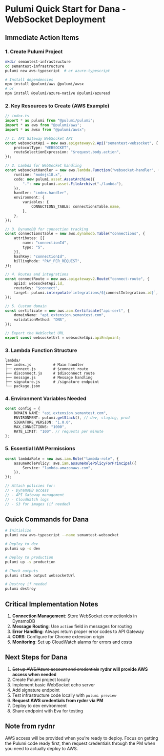 # Pulumi Quick Start for Dana - WebSocket Deployment

## Immediate Action Items

### 1. Create Pulumi Project
```bash
mkdir semantest-infrastructure
cd semantest-infrastructure
pulumi new aws-typescript  # or azure-typescript

# Install dependencies
npm install @pulumi/aws @pulumi/awsx
# or
npm install @pulumi/azure-native @pulumi/azuread
```

### 2. Key Resources to Create (AWS Example)

```typescript
// index.ts
import * as pulumi from "@pulumi/pulumi";
import * as aws from "@pulumi/aws";
import * as awsx from "@pulumi/awsx";

// 1. API Gateway WebSocket API
const websocketApi = new aws.apigatewayv2.Api("semantest-websocket", {
    protocolType: "WEBSOCKET",
    routeSelectionExpression: "$request.body.action",
});

// 2. Lambda for WebSocket handling
const websocketHandler = new aws.lambda.Function("websocket-handler", {
    runtime: "nodejs18.x",
    code: new pulumi.asset.AssetArchive({
        ".": new pulumi.asset.FileArchive("./lambda"),
    }),
    handler: "index.handler",
    environment: {
        variables: {
            CONNECTIONS_TABLE: connectionsTable.name,
        },
    },
});

// 3. DynamoDB for connection tracking
const connectionsTable = new aws.dynamodb.Table("connections", {
    attributes: [{
        name: "connectionId",
        type: "S",
    }],
    hashKey: "connectionId",
    billingMode: "PAY_PER_REQUEST",
});

// 4. Routes and integrations
const connectRoute = new aws.apigatewayv2.Route("connect-route", {
    apiId: websocketApi.id,
    routeKey: "$connect",
    target: pulumi.interpolate`integrations/${connectIntegration.id}`,
});

// 5. Custom domain
const certificate = new aws.acm.Certificate("api-cert", {
    domainName: "api.extension.semantest.com",
    validationMethod: "DNS",
});

// Export the WebSocket URL
export const websocketUrl = websocketApi.apiEndpoint;
```

### 3. Lambda Function Structure
```
lambda/
├── index.js          # Main handler
├── connect.js        # $connect route
├── disconnect.js     # $disconnect route
├── message.js        # Message handling
├── signature.js      # /signature endpoint
└── package.json
```

### 4. Environment Variables Needed
```typescript
const config = {
    DOMAIN_NAME: "api.extension.semantest.com",
    ENVIRONMENT: pulumi.getStack(), // dev, staging, prod
    SIGNATURE_VERSION: "1.0.0",
    MAX_CONNECTIONS: "1000",
    RATE_LIMIT: "100", // requests per minute
};
```

### 5. Essential IAM Permissions
```typescript
const lambdaRole = new aws.iam.Role("lambda-role", {
    assumeRolePolicy: aws.iam.assumeRolePolicyForPrincipal({
        Service: "lambda.amazonaws.com",
    }),
});

// Attach policies for:
// - DynamoDB access
// - API Gateway management
// - CloudWatch logs
// - S3 for images (if needed)
```

## Quick Commands for Dana

```bash
# Initialize
pulumi new aws-typescript --name semantest-websocket

# Deploy to dev
pulumi up -s dev

# Deploy to production
pulumi up -s production

# Check outputs
pulumi stack output websocketUrl

# Destroy if needed
pulumi destroy
```

## Critical Implementation Notes

1. **Connection Management**: Store WebSocket connectionIds in DynamoDB
2. **Message Routing**: Use `action` field in messages for routing
3. **Error Handling**: Always return proper error codes to API Gateway
4. **CORS**: Configure for Chrome extension origin
5. **Monitoring**: Set up CloudWatch alarms for errors and costs

## Next Steps for Dana
1. ~~Set up AWS/Azure account and credentials~~ **rydnr will provide AWS access when needed**
2. Create Pulumi project locally
3. Implement basic WebSocket echo server
4. Add signature endpoint
5. Test infrastructure code locally with `pulumi preview`
6. **Request AWS credentials from rydnr via PM**
7. Deploy to dev environment
8. Share endpoint with Eva for testing

## Note from rydnr
AWS access will be provided when you're ready to deploy. Focus on getting the Pulumi code ready first, then request credentials through the PM when you need to actually deploy to AWS.